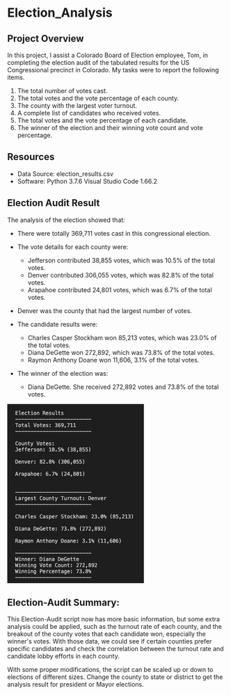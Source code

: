 # Election_Analysis

## Project Overview
In this project, I assist a Colorado Board of Election employee, Tom, in completing the election audit of the tabulated results for the US Congressional precinct in Colorado. My tasks were to report the following items.

1. The total number of votes cast.
2. The total votes and the vote percentage of each county.
3. The county with the largest voter turnout.
4. A complete list of candidates who received votes.
5. The total votes and the vote percentage of each candidate.
6. The winner of the election and their winning vote count and vote percentage.


## Resources
- Data Source: election_results.csv
- Software: Python 3.7.6 Visual Studio Code 1.66.2

## Election Audit Result

The analysis of the election showed that:
- There were totally 369,711 votes cast in this congressional election.
- The vote details for each county were:
    - Jefferson contributed 38,855 votes, which was 10.5% of the total votes.
    - Denver contributed 306,055 votes, which was 82.8% of the total votes.
    - Arapahoe contributed 24,801 votes, which was 6.7% of the total votes.
- Denver was the county that had the largest number of votes.
- The candidate results were:
    - Charles Casper Stockham won 85,213 votes, which was 23.0% of the total votes.
    - Diana DeGette won 272,892, which was 73.8% of the total votes.
    - Raymon Anthony Doane won 11,606, 3.1% of the total votes.

- The winner of the election was:
    - Diana DeGette. She received 272,892 votes and 73.8% of the total votes.

![ElectionResult](Election_Result.png)


## Election-Audit Summary: 

This Election-Audit script now has more basic information, but some extra analysis could be applied, such as the turnout rate of each county, and the breakout of the county votes that each candidate won, especially the winner's votes. With those data, we could see if certain counties prefer specific candidates and check the correlation between the turnout rate and candidate lobby efforts in each county.

With some proper modifications, the script can be scaled up or down to elections of different sizes. Change the county to state or district to get the analysis result for president or Mayor elections.

